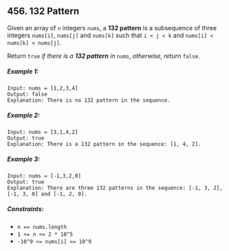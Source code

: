 ## 456. 132 Pattern

Given an array of ```n``` integers ```nums```, a **132 pattern** is a subsequence of three integers ```nums[i]```, ```nums[j]``` and ```nums[k]``` such that ```i < j < k``` and ```nums[i] < nums[k] < nums[j]```.

Return ```true``` *if there is a **132 pattern** in* ```nums```, *otherwise, return* ```false```.

##### Example 1:
```
Input: nums = [1,2,3,4]
Output: false
Explanation: There is no 132 pattern in the sequence.
```
##### Example 2:
```
Input: nums = [3,1,4,2]
Output: true
Explanation: There is a 132 pattern in the sequence: [1, 4, 2].
```
##### Example 3:
```
Input: nums = [-1,3,2,0]
Output: true
Explanation: There are three 132 patterns in the sequence: [-1, 3, 2], [-1, 3, 0] and [-1, 2, 0].
```

##### Constraints:

* ```n == nums.length```
* ```1 <= n <= 2 * 10^5```
* ```-10^9 <= nums[i] <= 10^9```